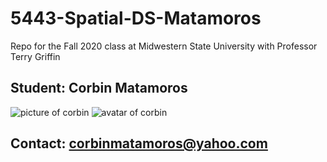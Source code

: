 # 5443-Spatial-DS-Matamoros
Repo for the Fall 2020 class at Midwestern State University with Professor Terry Griffin

## Student: Corbin Matamoros

![picture of corbin](https://i.imgur.com/yyFdRDJ.jpg)
![avatar of corbin](https://i.imgur.com/H5bLYIO.png)

## Contact: corbinmatamoros@yahoo.com


